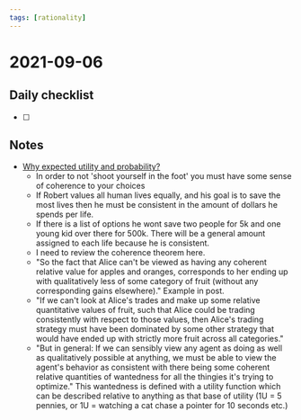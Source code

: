```yaml
---
tags: [rationality]
---
```

# 2021-09-06

## Daily checklist

* [ ]

## Notes

* [Why expected utility and probability?](https://www.lesswrong.com/posts/RQpNHSiWaXTvDxt6R/coherent-decisions-imply-consistent-utilities)
    * In order to not 'shoot yourself in the foot' you must have some sense of coherence to your choices
    * If Robert values all human lives equally, and his goal is to save the most lives then he must be consistent in the
      amount of dollars he spends per life.
    * If there is a list of options he wont save two people for 5k and one young kid over there for 500k. There will be
      a general amount assigned to each life because he is consistent.
    * I need to review the coherence theorem here.
    * "So the fact that Alice can't be viewed as having any coherent relative value for apples and oranges, corresponds
      to her ending up with qualitatively less of some category of fruit (without any corresponding gains elsewhere)."
      Example in post.
    * "If we can't look at Alice's trades and make up some relative quantitative values of fruit, such that Alice could
      be trading consistently with respect to those values, then Alice's trading strategy must have been dominated by
      some other strategy that would have ended up with strictly more fruit across all categories."
    * "But in general: If we can sensibly view any agent as doing as well as qualitatively possible at anything, we must
      be able to view the agent's behavior as consistent with there being some coherent relative quantities of
      wantedness for all the thingies it's trying to optimize." This wantedness is defined with a utility function which
      can be described relative to anything as that base of utility (1U = 5 pennies, or 1U = watching a cat chase a
      pointer for 10 seconds etc.)


